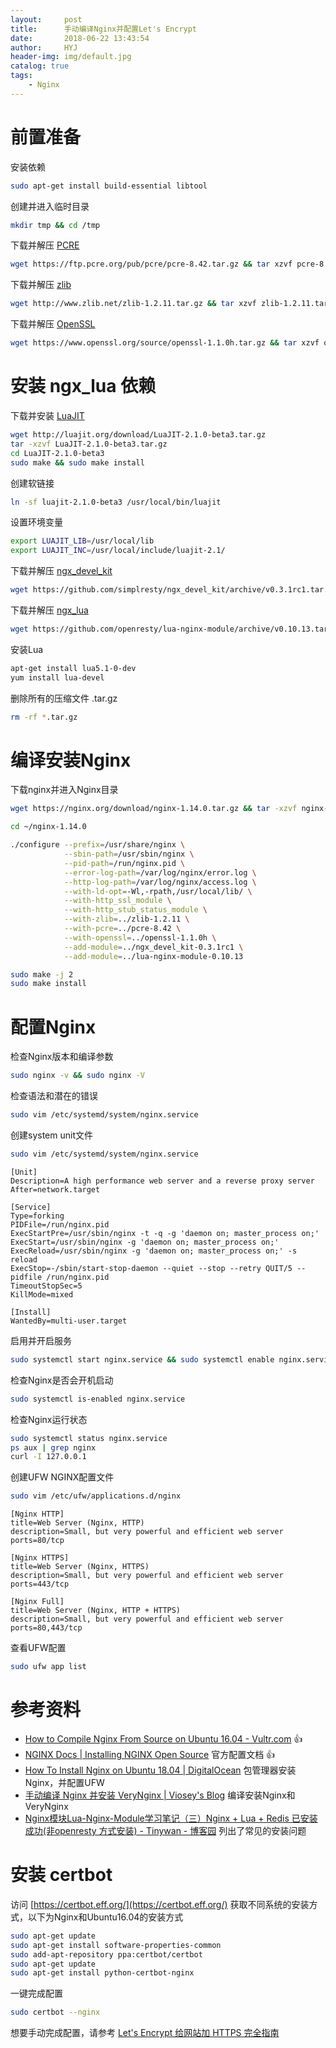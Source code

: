 ```yaml
---
layout:     post
title:      手动编译Nginx并配置Let's Encrypt
date:       2018-06-22 13:43:54
author:     HYJ
header-img: img/default.jpg
catalog: true
tags:
    - Nginx
---
```



# 前置准备

安装依赖

```bash
sudo apt-get install build-essential libtool
```

创建并进入临时目录

```bash
mkdir tmp && cd /tmp
```

下载并解压 [PCRE](https://ftp.pcre.org/pub/pcre/) 

```bash
wget https://ftp.pcre.org/pub/pcre/pcre-8.42.tar.gz && tar xzvf pcre-8.42.tar.gz
```

下载并解压 [zlib](http://www.zlib.net/)

```bash
wget http://www.zlib.net/zlib-1.2.11.tar.gz && tar xzvf zlib-1.2.11.tar.gz
```

下载并解压 [OpenSSL](https://www.openssl.org/source/) 

```bash
wget https://www.openssl.org/source/openssl-1.1.0h.tar.gz && tar xzvf openssl-1.1.0h.tar.gz
```



# 安装 ngx_lua 依赖

下载并安装 [LuaJIT](http://luajit.org/download.html) 

```bash
wget http://luajit.org/download/LuaJIT-2.1.0-beta3.tar.gz
tar -xzvf LuaJIT-2.1.0-beta3.tar.gz
cd LuaJIT-2.1.0-beta3
sudo make && sudo make install
```

创建软链接

```bash
ln -sf luajit-2.1.0-beta3 /usr/local/bin/luajit
```

设置环境变量

```bash
export LUAJIT_LIB=/usr/local/lib
export LUAJIT_INC=/usr/local/include/luajit-2.1/
```
下载并解压 [ngx_devel_kit](https://github.com/simpl/ngx_devel_kit/releases) 

```bash
wget https://github.com/simplresty/ngx_devel_kit/archive/v0.3.1rc1.tar.gz && tar -xzvf v0.3.1rc1.tar.gz
```

下载并解压 [ngx_lua](https://github.com/openresty/lua-nginx-module/releases) 

```bash
wget https://github.com/openresty/lua-nginx-module/archive/v0.10.13.tar.gz && tar -xzvf v0.10.13.tar.gz
```

安装Lua

```bash
apt-get install lua5.1-0-dev
yum install lua-devel
```

删除所有的压缩文件 .tar.gz 

```bash
rm -rf *.tar.gz
```



# 编译安装Nginx

下载nginx并进入Nginx目录

```bash
wget https://nginx.org/download/nginx-1.14.0.tar.gz && tar -xzvf nginx-1.14.0.tar.gz 
```


```bash
cd ~/nginx-1.14.0
```


```bash
./configure --prefix=/usr/share/nginx \
            --sbin-path=/usr/sbin/nginx \
            --pid-path=/run/nginx.pid \
            --error-log-path=/var/log/nginx/error.log \
            --http-log-path=/var/log/nginx/access.log \
            --with-ld-opt=-Wl,-rpath,/usr/local/lib/ \
            --with-http_ssl_module \
            --with-http_stub_status_module \
            --with-zlib=../zlib-1.2.11 \
            --with-pcre=../pcre-8.42 \
            --with-openssl=../openssl-1.1.0h \
            --add-module=../ngx_devel_kit-0.3.1rc1 \
            --add-module=../lua-nginx-module-0.10.13 
```

```bash
sudo make -j 2
sudo make install
```

# 配置Nginx

检查Nginx版本和编译参数

```bash
sudo nginx -v && sudo nginx -V
```

检查语法和潜在的错误

```bash
sudo vim /etc/systemd/system/nginx.service
```

创建system unit文件

```bash
sudo vim /etc/systemd/system/nginx.service
```

```
[Unit]
Description=A high performance web server and a reverse proxy server
After=network.target

[Service]
Type=forking
PIDFile=/run/nginx.pid
ExecStartPre=/usr/sbin/nginx -t -q -g 'daemon on; master_process on;'
ExecStart=/usr/sbin/nginx -g 'daemon on; master_process on;'
ExecReload=/usr/sbin/nginx -g 'daemon on; master_process on;' -s reload
ExecStop=-/sbin/start-stop-daemon --quiet --stop --retry QUIT/5 --pidfile /run/nginx.pid
TimeoutStopSec=5
KillMode=mixed

[Install]
WantedBy=multi-user.target
```

启用并开启服务

```bash
sudo systemctl start nginx.service && sudo systemctl enable nginx.service
```

检查Nginx是否会开机启动

```bash
sudo systemctl is-enabled nginx.service
```
检查Nginx运行状态
```bash
sudo systemctl status nginx.service
ps aux | grep nginx
curl -I 127.0.0.1
```

创建UFW NGINX配置文件

```bash
sudo vim /etc/ufw/applications.d/nginx
```

```
[Nginx HTTP]
title=Web Server (Nginx, HTTP)
description=Small, but very powerful and efficient web server
ports=80/tcp

[Nginx HTTPS]
title=Web Server (Nginx, HTTPS)
description=Small, but very powerful and efficient web server
ports=443/tcp

[Nginx Full]
title=Web Server (Nginx, HTTP + HTTPS)
description=Small, but very powerful and efficient web server
ports=80,443/tcp
```

查看UFW配置

```bash
sudo ufw app list
```
# 参考资料

* [How to Compile Nginx From Source on Ubuntu 16.04 - Vultr.com](https://www.vultr.com/docs/how-to-compile-nginx-from-source-on-ubuntu-16-04) 👍
* [NGINX Docs | Installing NGINX Open Source](https://docs.nginx.com/nginx/admin-guide/installing-nginx/installing-nginx-open-source/#configure) 官方配置文档 👍
* [How To Install Nginx on Ubuntu 18.04 | DigitalOcean](https://www.digitalocean.com/community/tutorials/how-to-install-nginx-on-ubuntu-18-04)  包管理器安装Nginx，并配置UFW
* [手动编译 Nginx 并安装 VeryNginx | Viosey's Blog](https://blog.viosey.com/2017/10/12/compile-nginx-and-install-verynginx/) 编译安装Nginx和VeryNginx
* [Nginx模块Lua-Nginx-Module学习笔记（三）Nginx + Lua + Redis 已安装成功(非openresty 方式安装) - Tinywan - 博客园](https://www.cnblogs.com/tinywan/p/6534151.html)  列出了常见的安装问题



# 安装 certbot

访问 [https://certbot.eff.org/](https://certbot.eff.org/) 获取不同系统的安装方式，以下为Nginx和Ubuntu16.04的安装方式

```bash
sudo apt-get update
sudo apt-get install software-properties-common
sudo add-apt-repository ppa:certbot/certbot
sudo apt-get update
sudo apt-get install python-certbot-nginx 
```

一键完成配置

```bash
sudo certbot --nginx
```

想要手动完成配置，请参考 [Let's Encrypt 给网站加 HTTPS 完全指南](https://ksmx.me/letsencrypt-ssl-https/)




